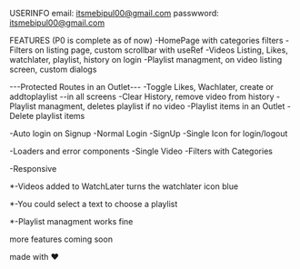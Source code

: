 USERINFO
email: itsmebipul00@gmail.com
passwword: itsmebipul00@gmail.com

FEATURES (P0 is complete as of now)
-HomePage with categories filters
-Filters on listing page, custom scrollbar with useRef
-Videos Listing, Likes, watchlater, playlist, history on login
-Playlist managment, on video listing screen, custom dialogs

---Protected Routes in an Outlet---
-Toggle Likes, Wachlater, create or addtoplaylist --in all screens
-Clear History, remove video from history
-Playlist managment, deletes playlist if no video
-Playlist items in an Outlet
-Delete playlist items

-Auto login on Signup
-Normal Login
-SignUp
-Single Icon for login/logout

-Loaders and error components
-Single Video
-Filters with Categories

-Responsive

*-Videos added to WatchLater turns the watchlater icon blue

*-You could select a text to choose a playlist

*-Playlist managment works fine

more features coming soon

made with ❤️
